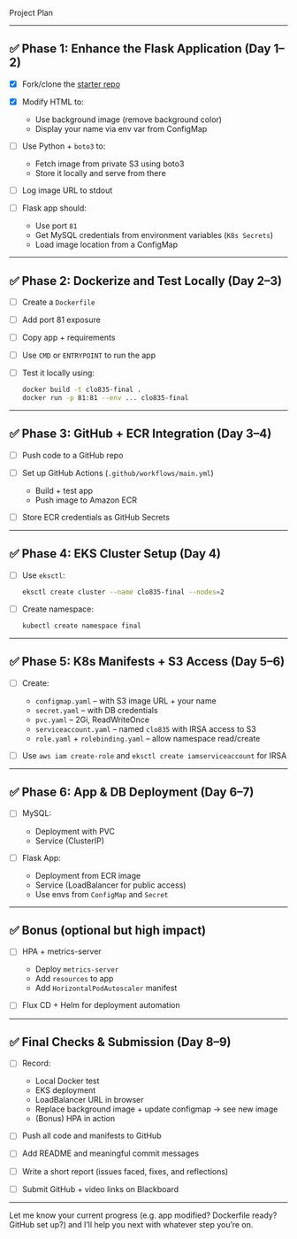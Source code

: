 Project Plan 

---

## ✅ Phase 1: Enhance the Flask Application (Day 1–2)

* [x] Fork/clone the [starter repo](https://github.com/ladunuthala/clo835_summer2023_assignment1)
* [x] Modify HTML to:

  * Use background image (remove background color)
  * Display your name via env var from ConfigMap
* [ ] Use Python + `boto3` to:

  * Fetch image from private S3 using boto3
  * Store it locally and serve from there
* [ ] Log image URL to stdout
* [ ] Flask app should:

  * Use port `81`
  * Get MySQL credentials from environment variables (`K8s Secrets`)
  * Load image location from a ConfigMap

---

## ✅ Phase 2: Dockerize and Test Locally (Day 2–3)

* [ ] Create a `Dockerfile`
* [ ] Add port 81 exposure
* [ ] Copy app + requirements
* [ ] Use `CMD` or `ENTRYPOINT` to run the app
* [ ] Test it locally using:

  ```bash
  docker build -t clo835-final .
  docker run -p 81:81 --env ... clo835-final
  ```

---

## ✅ Phase 3: GitHub + ECR Integration (Day 3–4)

* [ ] Push code to a GitHub repo
* [ ] Set up GitHub Actions (`.github/workflows/main.yml`)

  * Build + test app
  * Push image to Amazon ECR
* [ ] Store ECR credentials as GitHub Secrets

---

## ✅ Phase 4: EKS Cluster Setup (Day 4)

* [ ] Use `eksctl`:

  ```bash
  eksctl create cluster --name clo835-final --nodes=2
  ```
* [ ] Create namespace:

  ```bash
  kubectl create namespace final
  ```

---

## ✅ Phase 5: K8s Manifests + S3 Access (Day 5–6)

* [ ] Create:

  * `configmap.yaml` – with S3 image URL + your name
  * `secret.yaml` – with DB credentials
  * `pvc.yaml` – 2Gi, ReadWriteOnce
  * `serviceaccount.yaml` – named `clo835` with IRSA access to S3
  * `role.yaml` + `rolebinding.yaml` – allow namespace read/create
* [ ] Use `aws iam create-role` and `eksctl create iamserviceaccount` for IRSA

---

## ✅ Phase 6: App & DB Deployment (Day 6–7)

* [ ] MySQL:

  * Deployment with PVC
  * Service (ClusterIP)
* [ ] Flask App:

  * Deployment from ECR image
  * Service (LoadBalancer for public access)
  * Use envs from `ConfigMap` and `Secret`

---

## ✅ Bonus (optional but high impact)

* [ ] HPA + metrics-server

  * Deploy `metrics-server`
  * Add `resources` to app
  * Add `HorizontalPodAutoscaler` manifest
* [ ] Flux CD + Helm for deployment automation

---

## ✅ Final Checks & Submission (Day 8–9)

* [ ] Record:

  * Local Docker test
  * EKS deployment
  * LoadBalancer URL in browser
  * Replace background image + update configmap → see new image
  * (Bonus) HPA in action
* [ ] Push all code and manifests to GitHub
* [ ] Add README and meaningful commit messages
* [ ] Write a short report (issues faced, fixes, and reflections)
* [ ] Submit GitHub + video links on Blackboard

---

Let me know your current progress (e.g. app modified? Dockerfile ready? GitHub set up?) and I’ll help you next with whatever step you’re on.
